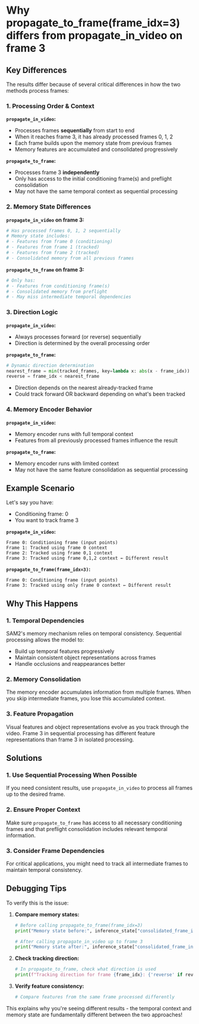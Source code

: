 # Why propagate_to_frame(frame_idx=3) differs from propagate_in_video on frame 3

## Key Differences

The results differ because of several critical differences in how the two methods process frames:

### 1. **Processing Order & Context**

**`propagate_in_video`:**
- Processes frames **sequentially** from start to end
- When it reaches frame 3, it has already processed frames 0, 1, 2
- Each frame builds upon the memory state from previous frames
- Memory features are accumulated and consolidated progressively

**`propagate_to_frame`:**
- Processes frame 3 **independently** 
- Only has access to the initial conditioning frame(s) and preflight consolidation
- May not have the same temporal context as sequential processing

### 2. **Memory State Differences**

**`propagate_in_video` on frame 3:**
```python
# Has processed frames 0, 1, 2 sequentially
# Memory state includes:
# - Features from frame 0 (conditioning)
# - Features from frame 1 (tracked)
# - Features from frame 2 (tracked) 
# - Consolidated memory from all previous frames
```

**`propagate_to_frame` on frame 3:**
```python
# Only has:
# - Features from conditioning frame(s)
# - Consolidated memory from preflight
# - May miss intermediate temporal dependencies
```

### 3. **Direction Logic**

**`propagate_in_video`:**
- Always processes forward (or reverse) sequentially
- Direction is determined by the overall processing order

**`propagate_to_frame`:**
```python
# Dynamic direction determination
nearest_frame = min(tracked_frames, key=lambda x: abs(x - frame_idx))
reverse = frame_idx < nearest_frame
```
- Direction depends on the nearest already-tracked frame
- Could track forward OR backward depending on what's been tracked

### 4. **Memory Encoder Behavior**

**`propagate_in_video`:**
- Memory encoder runs with full temporal context
- Features from all previously processed frames influence the result

**`propagate_to_frame`:**
- Memory encoder runs with limited context
- May not have the same feature consolidation as sequential processing

## Example Scenario

Let's say you have:
- Conditioning frame: 0
- You want to track frame 3

**`propagate_in_video`:**
```
Frame 0: Conditioning frame (input points)
Frame 1: Tracked using frame 0 context
Frame 2: Tracked using frame 0,1 context  
Frame 3: Tracked using frame 0,1,2 context ← Different result
```

**`propagate_to_frame(frame_idx=3)`:**
```
Frame 0: Conditioning frame (input points)
Frame 3: Tracked using only frame 0 context ← Different result
```

## Why This Happens

### 1. **Temporal Dependencies**
SAM2's memory mechanism relies on temporal consistency. Sequential processing allows the model to:
- Build up temporal features progressively
- Maintain consistent object representations across frames
- Handle occlusions and reappearances better

### 2. **Memory Consolidation**
The memory encoder accumulates information from multiple frames. When you skip intermediate frames, you lose this accumulated context.

### 3. **Feature Propagation**
Visual features and object representations evolve as you track through the video. Frame 3 in sequential processing has different feature representations than frame 3 in isolated processing.

## Solutions

### 1. **Use Sequential Processing When Possible**
If you need consistent results, use `propagate_in_video` to process all frames up to the desired frame.

### 2. **Ensure Proper Context**
Make sure `propagate_to_frame` has access to all necessary conditioning frames and that preflight consolidation includes relevant temporal information.

### 3. **Consider Frame Dependencies**
For critical applications, you might need to track all intermediate frames to maintain temporal consistency.

## Debugging Tips

To verify this is the issue:

1. **Compare memory states:**
   ```python
   # Before calling propagate_to_frame(frame_idx=3)
   print("Memory state before:", inference_state["consolidated_frame_inds"])
   
   # After calling propagate_in_video up to frame 3
   print("Memory state after:", inference_state["consolidated_frame_inds"])
   ```

2. **Check tracking direction:**
   ```python
   # In propagate_to_frame, check what direction is used
   print(f"Tracking direction for frame {frame_idx}: {'reverse' if reverse else 'forward'}")
   ```

3. **Verify feature consistency:**
   ```python
   # Compare features from the same frame processed differently
   ```

This explains why you're seeing different results - the temporal context and memory state are fundamentally different between the two approaches!
